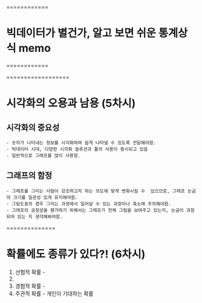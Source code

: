 ============
# 빅데이터가 별건가, 알고 보면 쉬운 통계상식 memo
============





==================
# 시각화의 오용과 남용 (5차시)

## 시각화의 중요성 
    - 숫자가 나타내는 정보를 시각화하여 쉽게 나타낼 수 있도록 전달해야함.
    - 빅데이터 시대, 다양한 시각화 솔루션과 툴의 사용이 중시되고 있음
    - 일반적으로 그래프를 많이 사용함. 

## 그래프의 함정 
    - 그래프를 그리는 사람이 강조하고자 하는 의도에 맞게 변화시킬 수  있으므로, 그래프 눈금의 크기를 일관성 있게 유지해야함.
    - 그림도표의 경우 그리는 과정에서 일어날 수 있는 과장이나 축소에 주의해야함.
    - 그래프의 공정성을 평가하기 위해서는 그래프가 전체 그림을 보여주고 있는지, 눈금이 과장되어 있는 지 생각해봐야함.



==============
# 확률에도 종류가 있다?! (6차시)

1. 선험적 확률 - 
2. 
3. 경험적 확률 - 
4. 주관적 확률 - 개인이 기대하는 확률 

## 